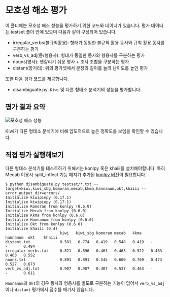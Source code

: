 # 모호성 해소 평가

이 폴더에는 모호성 해소 성능을 평가하기 위한 코드와 데이터가 있습니다. 평가 데이터는 testset 폴더 안에 있으며 다음과 같이 구성되어 있습니다.

* irregular_verbs(불규칙활용): 형태가 동일한 불규칙 활용 동사와 규칙 활용 동사를 구분하는 평가
* verb_vs_adj(동/형용사): 형태가 동일한 동사와 형용사를 구분하는 평가
* nouns(명사): 헷갈리기 쉬운 명사 + 조사 조합을 구분하는 평가
* distant(장거리): 위의 평가셋에서 문장의 길이를 늘려 난이도를 높인 평가

또한 다음 평가 코드를 제공합니다.

* disambiguate.py: `Kiwi` 및 다른 형태소 분석기의 성능을 평가합니다.

## 평가 결과 요약

![모호성 해소 성능](https://bab2min.github.io/kiwipiepy/images/DisambAcc.PNG)

Kiwi가 다른 형태소 분석기에 비해 압도적으로 높은 정확도를 보임을 확인할 수 있습니다.

## 직접 평가 실행해보기
다른 형태소 분석기를 테스트하기 위해서는 konlpy 혹은 khaiii를 설치해야합니다.
특히 Mecab 이용시 split_inflect 기능 패치가 추가된 [konlpy 버전](https://github.com/konlpy/konlpy/commit/d9206305195583c08400cb2237c837cc42df2e65)이 필요합니다.

```console
$ python disambiguate.py testset/*.txt --target=kiwi,kiwi_sbg,komoran,mecab,kkma,hannanum,okt,khaiii --error_output_dir=errors/
Initialize kiwipiepy (0.17.1)
Initialize kiwipiepy (0.17.1)
Initialize Komoran from konlpy (0.6.0)
Initialize Mecab from konlpy (0.6.0)
Initialize Kkma from konlpy (0.6.0)
Initialize Hannanum from konlpy (0.6.0)
Initialize Okt from konlpy (0.6.0)
Initialize khaiii (0.4)
                        kiwi   kiwi_sbg komoran mecab   kkma   hannanum  okt    khaiii
distant.txt             0.581   0.774   0.419   0.548   0.419   -       -       0.484
irregular_verbs.txt     0.821   0.896   0.463   0.463   0.522   0.463   0.463   0.552
nouns.txt               0.891   0.891   0.545   0.600   0.709   0.473   0.527   0.673
verb_vs_adj.txt         0.907   0.907   0.407   0.537   0.463   -       -       0.611
```

`Hannanum`과 `Okt`의 경우 동사와 형용사를 별도로 구분하는 기능이 없어서 `verb_vs_adj`이나 `distant` 평가에서 점수를 매기지 않습니다.
